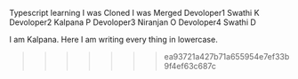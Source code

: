 
Typescript learning
I was Cloned
I was Merged
Devoloper1 Swathi K
Devoloper2 Kalpana P
Devoloper3 Niranjan O
Devoloper4 Swathi D

I am Kalpana. Here I am writing every thing in lowercase. 

>>>>>>> ea93721a427b71a655954e7ef33b9f4ef63c687c
